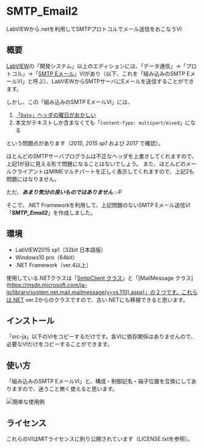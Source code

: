 # SMTP_Email2
LabVIEWから.netを利用してSMTPプロトコルでメール送信をおこなうVI

## 概要
[LabVIEW](http://www.ni.com/ja-jp/shop/labview.html)の「開発システム」以上のエディションには、「データ通信」->「プロトコル」->「[SMTP Eメール](http://zone.ni.com/reference/ja-XX/help/371361P-0112/lvcomm/smtp_client/)」VIがあり（以下、これを「組み込みのSMTP EメールVI」と呼ぶ）、LabVIEWからSMTPサーバにEメールを送信することができます。

しかし、この「組み込みのSMTP EメールVI」には、
1. [「```Date```」ヘッダの曜日がおかしい](http://bananawani-mc.blogspot.jp/2018/01/n.html)
2. 本文がテキストしか含まなくても「```Content-Type: multipart/mixed```」になる

という問題点があります（*2015*, *2015 sp1* および *2017* で確認）。

ほとんどのSMTPサーバプログラムは不正なヘッダを上書きしてくれますので、上記1が目に見える形で問題になることはないでしょう。
また、ほとんどのメールクライアントはMIMEマルチパートを正しく表示してくれますので、上記2も問題にはなりません。

ただ、***あまり気分の良いものではありません*** :-P

そこで、.NET Frameworkを利用して、上記問題のないSMTP Eメール送信VI「***SMTP_Email2***」を作成しました。

## 環境
+ LabVIEW2015 sp1（32bit 日本語版）
+ Windows10 pro（64bit）
+ .NET Framework（ver.4以上）

使用している.NETクラスは「[SmtpClient クラス](https://msdn.microsoft.com/ja-jp/library/system.net.mail.smtpclient(v=vs.110).aspx)」と「[MailMessage クラス](https://msdn.microsoft.com/ja-jp/library/system.net.mail.mailmessage(v=vs.110).aspx)」の２つです。これらは.NET ver.2からのクラスですので、古い.NETにも移植できると思います。

## インストール
「src-ja」以下のVIをコピーするだけです。各VIに依存関係はありませんので、必要なVIだけをコピーすることができます。

## 使い方
「組み込みのSMTP EメールVI」と、構成・制御記名・端子位置を互換にしてありますので、迷うこと無く使えると思います。

![簡単な使用例](https://user-images.githubusercontent.com/26862256/35136585-c414a53c-fd27-11e7-9c2d-fc217e7e681b.png)


## ライセンス
これらのVIはMITライセンスに則り公開されています（LICENSE.txtを参照）。
